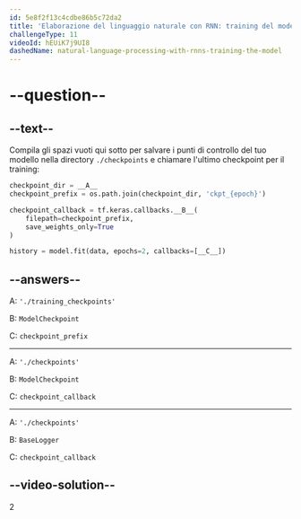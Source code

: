 ```yaml
---
id: 5e8f2f13c4cdbe86b5c72da2
title: 'Elaborazione del linguaggio naturale con RNN: training del modello'
challengeType: 11
videoId: hEUiK7j9UI8
dashedName: natural-language-processing-with-rnns-training-the-model
---
```


# --question--

## --text--

Compila gli spazi vuoti qui sotto per salvare i punti di controllo del tuo modello nella directory `./checkpoints` e chiamare l'ultimo checkpoint per il training:

```py
checkpoint_dir = __A__
checkpoint_prefix = os.path.join(checkpoint_dir, 'ckpt_{epoch}')

checkpoint_callback = tf.keras.callbacks.__B__(
    filepath=checkpoint_prefix,
    save_weights_only=True
)

history = model.fit(data, epochs=2, callbacks=[__C__])
```

## --answers--

A: `'./training_checkpoints'`

B: `ModelCheckpoint`

C: `checkpoint_prefix`

---

A: `'./checkpoints'`

B: `ModelCheckpoint`

C: `checkpoint_callback`

---

A: `'./checkpoints'`

B: `BaseLogger`

C: `checkpoint_callback`

## --video-solution--

2

